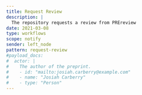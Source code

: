 ```yaml
---
title: Request Review
description: |
  The repository requests a review from PREreview
date: 2021-03-08
type: workflows
scope: notify
sender: left_node
pattern: request-review
#payload_docs:
#  actor: |
#    The author of the preprint.
#    - id: "mailto:josiah.carberry@example.com"
#    - name: "Josiah Carberry"
#    - type: "Person"
---
```


